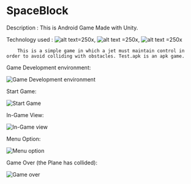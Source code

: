 # SpaceBlock

Description : This is Android Game Made with Unity.

Technology used : ![alt text](https://upload.wikimedia.org/wikipedia/commons/4/4f/Csharp_Logo.png)=250x, ![alt text](https://upload.wikimedia.org/wikipedia/commons/thumb/1/19/Unity_Technologies_logo.svg/2560px-Unity_Technologies_logo.svg.png) =250x, 
![alt text](https://e1.pngegg.com/pngimages/736/783/png-clipart-macos-app-icons-android-studio-thumbnail.png) =250x

        This is a simple game in which a jet must maintain control in order to avoid colliding with obstacles. Test.apk is an apk game.
        
        
Game Development environment:

![Game Development environment](https://user-images.githubusercontent.com/59217773/208290912-c13b1870-9a08-4e83-84db-471b64732de5.png)


Start Game:

![Start Game](https://user-images.githubusercontent.com/59217773/208291225-47f46a19-da42-4b5a-a921-79d437f964cd.jpg)


In-Game View:

![In-Game view](https://user-images.githubusercontent.com/59217773/208291244-f07f427c-dba4-4edf-b8db-dc95caf3a6e2.jpg)


Menu Option:

![Menu option](https://user-images.githubusercontent.com/59217773/208291283-105211be-949d-4a6c-a955-27e9cd4fd2ca.jpg)


Game Over (the Plane has collided):

![Game over](https://user-images.githubusercontent.com/59217773/208291262-0c5319ad-cd84-4839-a7c9-b03b31828340.jpg)
